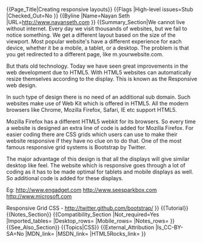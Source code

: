 {{Page_Title|Creating responsive layouts}}
{{Flags
|High-level issues=Stub
|Checked_Out=No
}}
{{Byline
|Name=Nayan Seth
|URL=http://www.nayanseth.com
}}
{{Summary_Section|We cannot live without internet. Every day we visit thousands of websites, but we fail to notice something. We get a different layout based on the size of the viewport. Most popular website's have a different experience for each device, whether it be a mobile, a tablet, or a desktop. The problem is that you get redirected to a different page, like m.yourwebsite.com.

But thats old technology. Today we have seen great improvements in the web development due to HTML5. With HTML5 websites can automatically resize themselves according to the display. This is known as the Responsive web design. 

In such type of design there is no need of an additional sub domain. Such websites make use of Web Kit which is offered in HTML5. All the modern browsers like Chrome, Mozilla Firefox, Safari, IE etc support HTML5. 

Mozilla Firefox has a different HTML5 webkit for its browsers. So every time a website is designed an extra line of code is added for Mozilla Firefox. For easier coding there are CSS grids which users can use to make their website responsive if they have no clue on to do that. One of the most famous responsive grid systems is Bootstrap by Twitter.

The major advantage of this design is that all the displays will give similar desktop like feel. The website which is responsive goes through a lot of coding as it has to be made optimal for tablets and mobile displays as well. So additional code is added for these displays.



Eg: http://www.engadget.com
      http://www.seesparkbox.com
      http://www.microsoft.com

Responsive Grid CSS - http://twitter.github.com/bootstrap/
}}
{{Tutorial}}
{{Notes_Section}}
{{Compatibility_Section
|Not_required=Yes
|Imported_tables=
|Desktop_rows=
|Mobile_rows=
|Notes_rows=
}}
{{See_Also_Section}}
{{Topics|CSS}}
{{External_Attribution
|Is_CC-BY-SA=No
|MDN_link=
|MSDN_link=
|HTML5Rocks_link=
}}